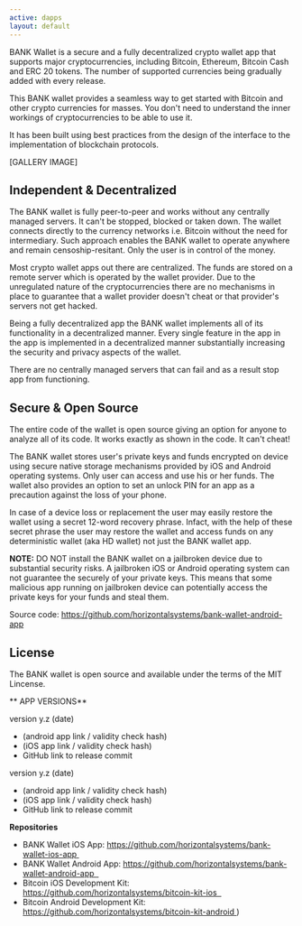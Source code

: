```yaml
---
active: dapps
layout: default
---
```



BANK Wallet is a secure and a fully decentralized crypto wallet app that supports major cryptocurrencies, including Bitcoin, Ethereum, Bitcoin Cash and ERC 20 tokens. The number of supported currencies being gradually added with every release.

This BANK wallet provides a seamless way to get started with Bitcoin and other crypto currencies for masses. You don't need to understand the inner workings of cryptocurrencies to be able to use it.

It has been built using best practices from the design of the interface to the implementation of blockchain protocols.

[GALLERY IMAGE]


## Independent & Decentralized

The BANK wallet is fully peer-to-peer and works without any centrally managed servers. It can't be stopped, blocked or taken down. The wallet connects directly to the currency networks i.e. Bitcoin without the need for intermediary. Such approach enables the BANK wallet to operate anywhere and remain censoship-resitant. Only the user is in control of the money.

Most crypto wallet apps out there are centralized. The funds are stored on a remote server which is operated by the wallet provider. Due to the unregulated nature of the cryptocurrencies there are no mechanisms in place to guarantee that a wallet provider doesn't cheat or that provider's servers not get hacked.

Being a fully decentralized app the BANK wallet implements all of its functionality in a decentralized manner. Every single feature in the app in the app is implemented in a decentralized manner substantially increasing the security and privacy aspects of the wallet. 

There are no centrally managed servers that can fail and as a result stop app from functioning.


## Secure & Open Source

The entire code of the wallet is open source giving an option for anyone to analyze all of its code. It works exactly as shown in the code. It can't cheat!

The BANK wallet stores user's private keys and funds encrypted on device using secure native storage mechanisms provided by iOS and Android operating systems. Only user can access and use his or her funds. The wallet also provides an option to set an unlock PIN for an app as a precaution against the loss of your phone. 

In case of a device loss or replacement the user may easily restore the wallet using a secret 12-word recovery phrase. Infact, with the help of these secret phrase the user may restore the wallet and access funds on any deterministic wallet (aka HD wallet) not just the BANK wallet app.

**NOTE:** DO NOT install the BANK wallet on a jailbroken device due to substantial security risks. A jailbroken iOS or Android operating system can not guarantee the securely of your private keys. This means that some malicious app running on jailbroken device can potentially access the private keys for your funds and steal them.

Source code: https://github.com/horizontalsystems/bank-wallet-android-app

## License

The BANK wallet is open source and available under the terms of the MIT Lincense.


** APP VERSIONS**

version y.z (date) 
- (android app link / validity check hash)
- (iOS app link / validity check hash)
- GitHub link to release commit

version y.z (date) 
- (android app link / validity check hash)
- (iOS app link / validity check hash)
- GitHub link to release commit


**Repositories**

- BANK Wallet iOS App: https://github.com/horizontalsystems/bank-wallet-ios-app 
- BANK Wallet Android App: https://github.com/horizontalsystems/bank-wallet-android-app  
- Bitcoin iOS Development Kit: https://github.com/horizontalsystems/bitcoin-kit-ios  
- Bitcoin Android Development Kit: https://github.com/horizontalsystems/bitcoin-kit-android )


